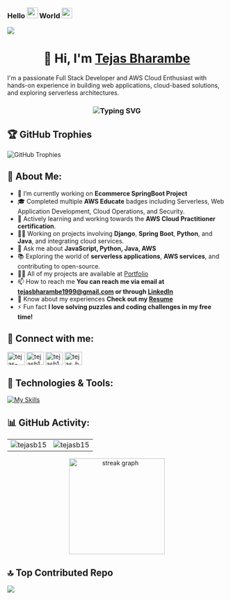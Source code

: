 ### Hello  <img src="https://media.giphy.com/media/hvRJCLFzcasrR4ia7z/giphy.gif" width="25"> World <img src="https://github.com/TheDudeThatCode/TheDudeThatCode/blob/master/Assets/Earth.gif" width="24"> 

[![](https://visitcount.itsvg.in/api?id=tejasb15&icon=0&color=3)](https://visitcount.itsvg.in)

<h1 align="center">👋 Hi, I'm <a href="www.linkedin.com/in/tejas-n-bharambe" target="_blank"> Tejas Bharambe </a></h1>

I'm a passionate Full Stack Developer and AWS Cloud Enthusiast with hands-on experience in building web applications, cloud-based solutions, and exploring serverless architectures.

<h3 align="center"><img src="https://readme-typing-svg.herokuapp.com?font=Fira+Code&pause=1000&color=F76407&random=false&width=435&lines=Full+Stack+Web+Developer+with+AWS+%3A);Front+End+Developer+%3A);Back+End+Developer+%3A)" alt="Typing SVG" /></h3>



## 🏆 GitHub Trophies

![GitHub Trophies](https://github-profile-trophy.vercel.app/?username=tejasb15&theme=chartreuse-dark&no-frame=false&no-bg=false&margin-w=40)


## 🚀 About Me:

- 🔭 I’m currently working on **Ecommerce SpringBoot Project**
- 🎓 Completed multiple **AWS Educate** badges including Serverless, Web Application Development, Cloud Operations, and Security.
- 🌱 Actively learning and working towards the **AWS Cloud Practitioner certification**.
- 👨‍💻 Working on projects involving **Django**, **Spring Boot**, **Python**, and **Java**, and integrating cloud services.
- 💬 Ask me about **JavaScript, Python, Java, AWS**
- 📚 Exploring the world of **serverless applications**, **AWS services**, and contributing to open-source.
- 👨‍💻 All of my projects are available at [Portfolio](https://tejasbportfolio.netlify.app/)
- 📫 How to reach me **You can reach me via email at tejasbharambe1999@gmail.com or through [LinkedIn](https://www.linkedin.com/in/tejasb15)**
- 📄 Know about my experiences **Check out my [Resume](https://flowcv.com/resume/1kk3ejkl19)**
- ⚡ Fun fact **I love solving puzzles and coding challenges in my free time!**


## 📲 Connect with me:
<div align="left">
<a href="https://codepen.io/tejas-bharambe" target="blank"><img align="center" src="https://raw.githubusercontent.com/rahuldkjain/github-profile-readme-generator/master/src/images/icons/Social/codepen.svg" alt="tejas-bharambe" height="30" width="40" /></a>
<a href="https://linkedin.com/in/tejasb15" target="blank"><img align="center" src="https://raw.githubusercontent.com/rahuldkjain/github-profile-readme-generator/master/src/images/icons/Social/linked-in-alt.svg" alt="tejasb15" height="30" width="40" /></a>
<a href="https://www.youtube.com/c/tejasb15" target="blank"><img align="center" src="https://raw.githubusercontent.com/rahuldkjain/github-profile-readme-generator/master/src/images/icons/Social/youtube.svg" alt="tejasb15" height="30" width="40" /></a>
<a href="https://www.leetcode.com/tejas_bharambe" target="blank"><img align="center" src="https://raw.githubusercontent.com/rahuldkjain/github-profile-readme-generator/master/src/images/icons/Social/leet-code.svg" alt="tejas_bharambe" height="30" width="40" /></a>
</div>

## 🔧 Technologies & Tools:

<div align="left"> 
 
[![My Skills](https://skillicons.dev/icons?i=html,css,bootstrap,js,jquery,python,django,flask,java,spring,c,mysql,mongodb,sqlite,aws,windows,linux,git,github,vscode,pycharm,eclipse,postman&perline=10)](https://github.com/tejasb15/)

</div>

## 📊 GitHub Activity:

<table>
  <tr>
    <td><img src="https://github-readme-stats.vercel.app/api?username=tejasb15&show_icons=true&theme=chartreuse-dark&locale=en" alt="tejasb15" /></td>
    <td><img src="https://github-readme-stats.vercel.app/api/top-langs?username=tejasb15&show_icons=true&theme=chartreuse-dark&locale=en&layout=compact" alt="tejasb15" /></td>
  </tr>
</table>

<div align="center">
  <img src="https://streak-stats.demolab.com?username=tejasb15&locale=en&mode=daily&theme=dark&hide_border=false&border_radius=5&order=3" height="220" alt="streak graph"  />
</div>

## 🔝 Top Contributed Repo
![](https://github-contributor-stats.vercel.app/api?username=tejasb15&limit=5&theme=chartreuse-dark&combine_all_yearly_contributions=true)
